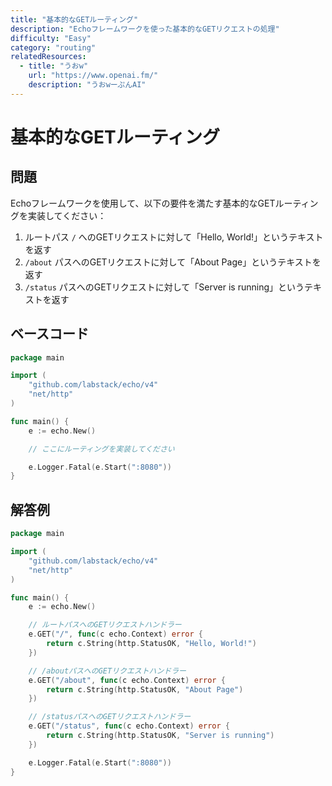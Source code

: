 ```yaml
---
title: "基本的なGETルーティング"
description: "Echoフレームワークを使った基本的なGETリクエストの処理"
difficulty: "Easy"
category: "routing"
relatedResources:
  - title: "うおw"
    url: "https://www.openai.fm/"
    description: "うおwーぷんAI"
---
```


# 基本的なGETルーティング

## 問題

Echoフレームワークを使用して、以下の要件を満たす基本的なGETルーティングを実装してください：

1. ルートパス `/` へのGETリクエストに対して「Hello, World!」というテキストを返す
2. `/about` パスへのGETリクエストに対して「About Page」というテキストを返す
3. `/status` パスへのGETリクエストに対して「Server is running」というテキストを返す

## ベースコード

```go
package main

import (
	"github.com/labstack/echo/v4"
	"net/http"
)

func main() {
	e := echo.New()

	// ここにルーティングを実装してください

	e.Logger.Fatal(e.Start(":8080"))
}
```

## 解答例

```go
package main

import (
	"github.com/labstack/echo/v4"
	"net/http"
)

func main() {
	e := echo.New()

	// ルートパスへのGETリクエストハンドラー
	e.GET("/", func(c echo.Context) error {
		return c.String(http.StatusOK, "Hello, World!")
	})

	// /aboutパスへのGETリクエストハンドラー
	e.GET("/about", func(c echo.Context) error {
		return c.String(http.StatusOK, "About Page")
	})

	// /statusパスへのGETリクエストハンドラー
	e.GET("/status", func(c echo.Context) error {
		return c.String(http.StatusOK, "Server is running")
	})

	e.Logger.Fatal(e.Start(":8080"))
}
```
